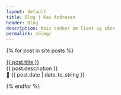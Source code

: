 ```yaml
---
layout: default
title: Blog | Kai Andresen
header: Blog
description: Kais tanker om livet og sånn
permalink: /blog/
---
```


{% for post in site.posts %}
  <p><a href="{{ post.url }}">{{ post.title }}</a><br>
  {{ post.description }}<br>
  📅 {{ post.date | date_to_string }}</p>
{% endfor %}
